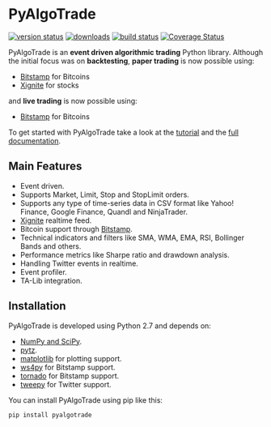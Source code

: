 PyAlgoTrade
===========

[![version status](https://pypip.in/v/pyalgotrade/badge.png)](https://pypi.python.org/pypi/pyalgotrade)
[![downloads](https://pypip.in/d/pyalgotrade/badge.png)](https://pypi.python.org/pypi/pyalgotrade)
[![build status](https://travis-ci.org/gbeced/pyalgotrade.png?branch=master)](https://travis-ci.org/gbeced/pyalgotrade)
[![Coverage Status](https://coveralls.io/repos/gbeced/pyalgotrade/badge.svg?branch=master)](https://coveralls.io/r/gbeced/pyalgotrade?branch=master)


PyAlgoTrade is an **event driven algorithmic trading** Python library. Although the initial focus
was on **backtesting**, **paper trading** is now possible using:

 * [Bitstamp](https://www.bitstamp.net/) for Bitcoins
 * [Xignite](https://www.xignite.com/) for stocks

and **live trading** is now possible using:

 * [Bitstamp](https://www.bitstamp.net/) for Bitcoins

To get started with PyAlgoTrade take a look at the [tutorial](http://gbeced.github.io/pyalgotrade/docs/v0.16/html/tutorial.html) and the [full documentation](http://gbeced.github.io/pyalgotrade/docs/v0.16/html/index.html).

Main Features
-------------

 * Event driven.
 * Supports Market, Limit, Stop and StopLimit orders.
 * Supports any type of time-series data in CSV format like Yahoo! Finance, Google Finance, Quandl and NinjaTrader.
 * [Xignite](https://www.xignite.com/) realtime feed.
 * Bitcoin support through [Bitstamp](https://www.bitstamp.net/).
 * Technical indicators and filters like SMA, WMA, EMA, RSI, Bollinger Bands and others.
 * Performance metrics like Sharpe ratio and drawdown analysis.
 * Handling Twitter events in realtime.
 * Event profiler.
 * TA-Lib integration.

Installation
------------

PyAlgoTrade is developed using Python 2.7 and depends on:

 * [NumPy and SciPy](http://numpy.scipy.org/).
 * [pytz](http://pytz.sourceforge.net/).
 * [matplotlib](http://matplotlib.sourceforge.net/) for plotting support.
 * [ws4py](https://github.com/Lawouach/WebSocket-for-Python) for Bitstamp support.
 * [tornado](http://www.tornadoweb.org/en/stable/) for Bitstamp support.
 * [tweepy](https://github.com/tweepy/tweepy) for Twitter support.

You can install PyAlgoTrade using pip like this:

```
pip install pyalgotrade
```
